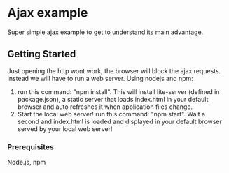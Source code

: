 # Ajax example
Super simple ajax example to get to understand its main advantage.
## Getting Started
Just opening the http wont work, the browser will block the ajax requests. Instead we will have to run a web server. Using nodejs and npm: 
1. run this command:
"npm install". 
This will install lite-server (defined in package.json), a static server that loads index.html in your default browser and auto refreshes it when application files change.
2. Start the local web server! run this command:
"npm start". 
Wait a second and index.html is loaded and displayed in your default browser served by your local web server!
### Prerequisites
Node.js, npm
